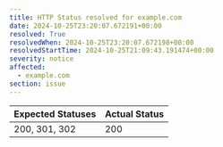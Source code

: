 ```yaml
---
title: HTTP Status resolved for example.com
date: 2024-10-25T23:20:07.672191+00:00
resolved: True
resolvedWhen: 2024-10-25T23:20:07.672198+00:00
resolvedStartTime: 2024-10-25T21:09:43.191474+00:00
severity: notice
affected:
  - example.com
section: issue
---
```


| Expected Statuses | Actual Status  |
|-------------------|----------------|
| 200, 301, 302 | 200 |

